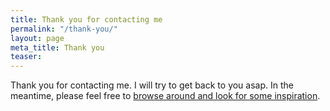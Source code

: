 ```yaml
---
title: Thank you for contacting me
permalink: "/thank-you/"
layout: page
meta_title: Thank you
teaser:
---
```


Thank you for contacting me. I will try to get back to you asap. In the meantime, please feel free to <a href="{{base.url}}">browse around and look for some inspiration</a>.
